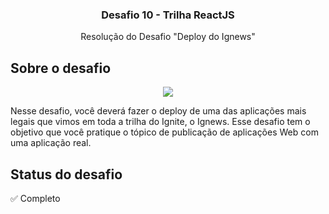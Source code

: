 <h3 align="center">
  Desafio 10 - Trilha ReactJS
</h2>
<p align="center">
	Resolução do Desafio "Deploy do Ignews"
</p>

## Sobre o desafio

<p align="center">
  <img src=".github/app.png" />
</p>

Nesse desafio, você deverá fazer o deploy de uma das aplicações mais legais que vimos em toda a trilha do Ignite, o Ignews. Esse desafio tem o objetivo que você pratique o tópico de publicação de aplicações Web com uma aplicação real.

## Status do desafio

✅ Completo